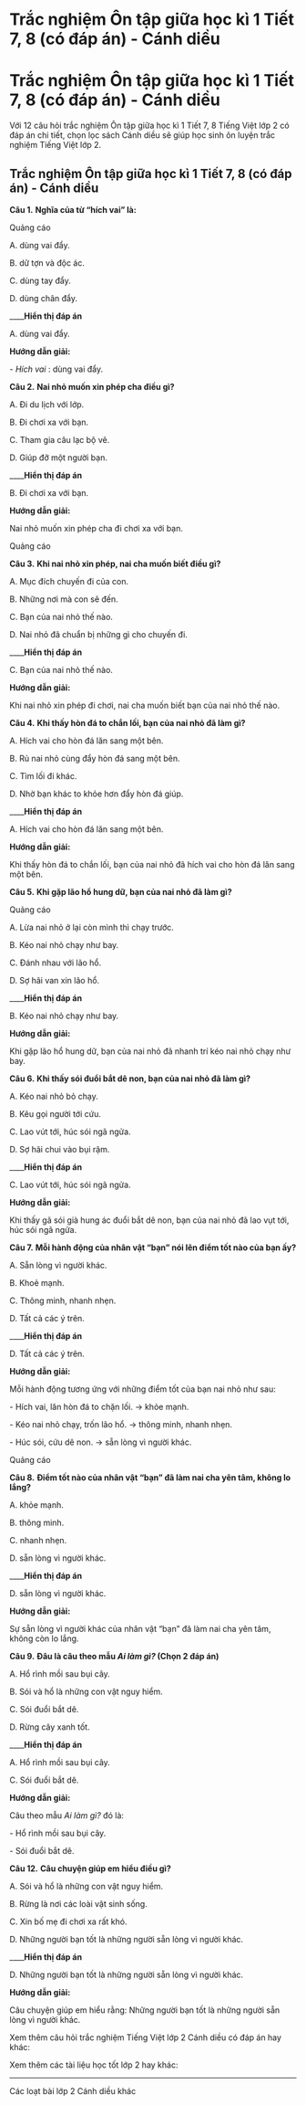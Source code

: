 # Trắc nghiệm Ôn tập giữa học kì 1 Tiết 7, 8 (có đáp án) - Cánh diều

# Trắc nghiệm Ôn tập giữa học kì 1 Tiết 7, 8 (có đáp án) - Cánh diều

Với 12 câu hỏi trắc nghiệm Ôn tập giữa học kì 1 Tiết 7, 8 Tiếng Việt lớp 2 có đáp án chi tiết, chọn lọc sách Cánh diều sẽ giúp học sinh ôn luyện trắc nghiệm Tiếng Việt lớp 2.

## Trắc nghiệm Ôn tập giữa học kì 1 Tiết 7, 8 (có đáp án) - Cánh diều

**Câu 1.** **Nghĩa của từ “hích vai” là:**

Quảng cáo

A. dùng vai đẩy.

B. dữ tợn và độc ác.

C. dùng tay đẩy.

D. dùng chân đẩy.

____**Hiển thị đáp án**

A. dùng vai đẩy.

**Hướng dẫn giải:**

\- _Hích vai_ : dùng vai đẩy.

**Câu 2.** **Nai nhỏ muốn xin phép cha điều gì?**

A. Đi du lịch với lớp.

B. Đi chơi xa với bạn.

C. Tham gia câu lạc bộ vẽ.

D. Giúp đỡ một người bạn.

____**Hiển thị đáp án**

B. Đi chơi xa với bạn.

**Hướng dẫn giải:**

Nai nhỏ muốn xin phép cha đi chơi xa với bạn.

Quảng cáo

**Câu 3.** **Khi nai nhỏ xin phép, nai cha muốn biết điều gì?**

A. Mục đích chuyến đi của con.

B. Những nơi mà con sẽ đến.

C. Bạn của nai nhỏ thế nào.

D. Nai nhỏ đã chuẩn bị những gì cho chuyến đi.

____**Hiển thị đáp án**

C. Bạn của nai nhỏ thế nào.

**Hướng dẫn giải:**

Khi nai nhỏ xin phép đi chơi, nai cha muốn biết bạn của nai nhỏ thế nào.

**Câu 4.** **Khi thấy hòn đá to chắn lối, bạn của nai nhỏ đã làm gì?**

A. Hích vai cho hòn đá lăn sang một bên.

B. Rủ nai nhỏ cùng đẩy hòn đá sang một bên.

C. Tìm lối đi khác.

D. Nhờ bạn khác to khỏe hơn đẩy hòn đá giúp.

____**Hiển thị đáp án**

A. Hích vai cho hòn đá lăn sang một bên.

**Hướng dẫn giải:**

Khi thấy hòn đá to chắn lối, bạn của nai nhỏ đã hích vai cho hòn đá lăn sang một bên.

**Câu 5.** **Khi gặp lão hổ hung dữ, bạn của nai nhỏ đã làm gì?**

Quảng cáo

A. Lừa nai nhỏ ở lại còn mình thì chạy trước.

B. Kéo nai nhỏ chạy như bay.

C. Đánh nhau với lão hổ.

D. Sợ hãi van xin lão hổ.

____**Hiển thị đáp án**

B. Kéo nai nhỏ chạy như bay.

**Hướng dẫn giải:**

Khi gặp lão hổ hung dữ, bạn của nai nhỏ đã nhanh trí kéo nai nhỏ chạy như bay.

**Câu 6.** **Khi thấy sói đuổi bắt dê non, bạn của nai nhỏ đã làm gì?**

A. Kéo nai nhỏ bỏ chạy.

B. Kêu gọi người tới cứu.

C. Lao vút tới, húc sói ngã ngửa.

D. Sợ hãi chui vào bụi rậm.

____**Hiển thị đáp án**

C. Lao vút tới, húc sói ngã ngửa.

**Hướng dẫn giải:**

Khi thấy gã sói già hung ác đuổi bắt dê non, bạn của nai nhỏ đã lao vụt tới, húc sói ngã ngửa.

**Câu 7.** **Mỗi hành động của nhân vật “bạn” nói lên điểm tốt nào của bạn ấy?**

A. Sẵn lòng vì người khác.

B. Khoẻ mạnh.

C. Thông minh, nhanh nhẹn.

D. Tất cả các ý trên.

____**Hiển thị đáp án**

D. Tất cả các ý trên.

**Hướng dẫn giải:**

Mỗi hành động tương ứng với những điểm tốt của bạn nai nhỏ như sau:

\- Hích vai, lăn hòn đá to chặn lối. → khỏe mạnh.

\- Kéo nai nhỏ chạy, trốn lão hổ. → thông minh, nhanh nhẹn.

\- Húc sói, cứu dê non. → sẵn lòng vì người khác.

Quảng cáo

**Câu 8.** **Điểm tốt nào của nhân vật “bạn” đã làm nai cha yên tâm, không lo lắng?**

A. khỏe mạnh.

B. thông minh.

C. nhanh nhẹn.

D. sẵn lòng vì người khác.

____**Hiển thị đáp án**

D. sẵn lòng vì người khác.

**Hướng dẫn giải:**

Sự sẵn lòng vì người khác của nhân vật “bạn” đã làm nai cha yên tâm, không còn lo lắng.

**Câu 9.** **Đâu là câu theo mẫu _Ai làm gì?_ (Chọn 2 đáp án)**

A. Hổ rình mồi sau bụi cây.

B. Sói và hổ là những con vật nguy hiểm.

C. Sói đuổi bắt dê.

D. Rừng cây xanh tốt.

____**Hiển thị đáp án**

A. Hổ rình mồi sau bụi cây.

C. Sói đuổi bắt dê.

**Hướng dẫn giải:**

Câu theo mẫu _Ai làm gì?_ đó là:

\- Hổ rình mồi sau bụi cây.

\- Sói đuổi bắt dê.

**Câu 12.** **Câu chuyện giúp em hiểu điều gì?**

A. Sói và hổ là những con vật nguy hiểm.

B. Rừng là nơi các loài vật sinh sống.

C. Xin bố mẹ đi chơi xa rất khó.

D. Những người bạn tốt là những người sẵn lòng vì người khác.

____**Hiển thị đáp án**

D. Những người bạn tốt là những người sẵn lòng vì người khác.

**Hướng dẫn giải:**

Câu chuyện giúp em hiểu rằng: Những người bạn tốt là những người sẵn lòng vì người khác.

Xem thêm câu hỏi trắc nghiệm Tiếng Việt lớp 2 Cánh diều có đáp án hay khác:

Xem thêm các tài liệu học tốt lớp 2 hay khác:

* * *

Các loạt bài lớp 2 Cánh diều khác
